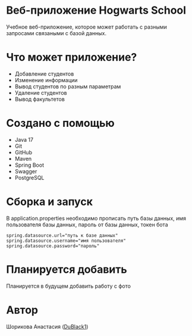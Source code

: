 # Веб-приложение Hogwarts School
Учебное веб-приложение, которое может работать с разными запросами связаными с базой данных. 

# Что может приложение?
- Добавление студентов
- Изменение информации
- Вывод студентов по разным параметрам
- Удаление студентов
- Вывод факультетов

# Создано с помощью
- Java 17
- Git
- GitHub
- Maven
- Spring Boot
- Swagger
- PostgreSQL

# Сборка и запуск
В application.properties необходимо прописать путь базы данных, имя пользователя базы данных, пароль от базы данных, токен бота

```
spring.datasource.url="путь к базе данных"
spring.datasource.username="имя пользователя"
spring.datasource.password="пароль"

```

# Планируется добавить
Планируется в будущем добавить работу с фото

# Автор
Шорикова Анастасия ([DuBlack1](https://github.com/DuBlack1))
